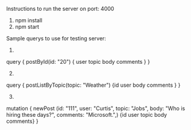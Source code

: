Instructions to run the server on port: 4000

1. npm install
2. npm start

Sample querys to use for testing server:

1. 

query { 
    postById(id: "20") 
    { user topic body comments 
    } 
}

2. 

query { 
    postListByTopic(topic: "Weather") 
    {id user body comments
    } 
}

3. 

mutation {
    newPost (id: "111", user: "Curtis", topic: "Jobs", body: "Who is hiring these days?", comments: "Microsoft.",) {id user topic body comments}
}

